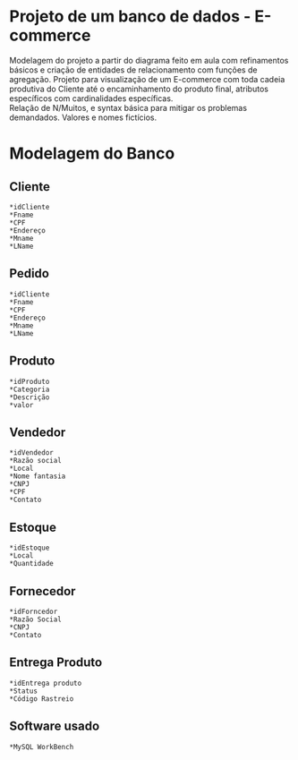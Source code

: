 # Projeto de um banco de dados - E-commerce

Modelagem do projeto a partir do diagrama feito em aula com refinamentos básicos e criação de entidades de relacionamento com funções de agregação. Projeto para
visualização de um E-commerce com toda cadeia produtiva do Cliente até o encaminhamento do produto final, atributos específicos com cardinalidades específicas.  
Relação de N/Muitos, e syntax básica para mitigar os problemas demandados. Valores e nomes fictícios. 
 

# Modelagem do Banco
## Cliente        
    *idCliente
    *Fname
    *CPF
    *Endereço
    *Mname
    *LName
## Pedido
    *idCliente
    *Fname
    *CPF
    *Endereço
    *Mname
    *LName
## Produto
    *idProduto
    *Categoria
    *Descrição
    *valor
## Vendedor
    *idVendedor
    *Razão social
    *Local
    *Nome fantasia
    *CNPJ
    *CPF
    *Contato
## Estoque
    *idEstoque
    *Local
    *Quantidade
## Fornecedor
    *idForncedor
    *Razão Social
    *CNPJ
    *Contato
## Entrega Produto
    *idEntrega produto
    *Status
    *Código Rastreio
    
## Software usado
    *MySQL WorkBench

